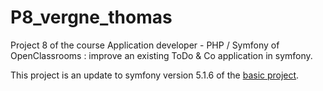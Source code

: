 # P8_vergne_thomas

Project 8 of the course Application developer - PHP / Symfony of OpenClassrooms : improve an existing ToDo & Co application in symfony.

This project is an update to symfony version 5.1.6 of the [basic project](https://github.com/saro0h/projet8-TodoList).